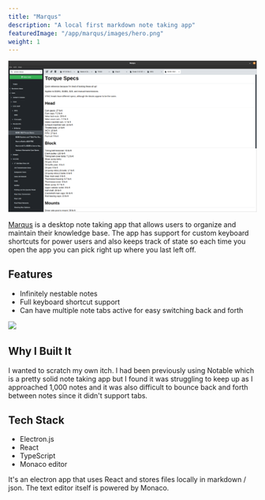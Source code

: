 ```yaml
---
title: "Marqus"
description: "A local first markdown note taking app"
featuredImage: "/app/marqus/images/hero.png"
weight: 1
---
```


![](./images/hero.png)

[Marqus](https://github.com/EddieAbbondanzio/marqus) is a desktop note taking app that allows users to organize and maintain their knowledge base. The app has support for custom keyboard shortcuts for power users and also keeps track of state so each time you open the app you can pick right up where you last left off.

## Features

- Infinitely nestable notes
- Full keyboard shortcut support
- Can have multiple note tabs active for easy switching back and forth

![](./images/screenshot.png)

## Why I Built It

I wanted to scratch my own itch. I had been previously using Notable which is a pretty solid note taking app but I found it was struggling to keep up as I approached 1,000 notes and it was also difficult to bounce back and forth between notes since it didn't support tabs.

## Tech Stack

- Electron.js
- React
- TypeScript
- Monaco editor

It's an electron app that uses React and stores files locally in markdown / json. The text editor itself is powered by Monaco. 
